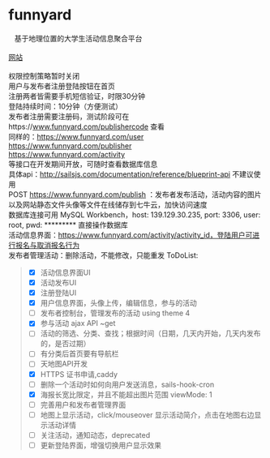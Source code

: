 funnyard
=======
    基于地理位置的大学生活动信息聚合平台<br/><br/>
[网站](https://www.funnyard.com)<br><br>
权限控制策略暂时关闭<br>
用户与发布者注册登陆按钮在首页<br>
注册两者皆需要手机短信验证，时限30分钟<br>
登陆持续时间：10分钟（方便测试）<br>
发布者注册需要注册码，测试阶段可在https://www.funnyard.com/publishercode 查看<br>
同样的：https://www.funnyard.com/user<br>
https://www.funnyard.com/publisher<br>
https://www.funnyard.com/activity<br>
等接口在开发期间开放，可随时查看数据库信息<br>
具体api：http://sailsjs.com/documentation/reference/blueprint-api 不建议使用<br>
POST https://www.funnyard.com/publish ：发布者发布活动，活动内容的图片以及网站静态文件头像等文件在线储存到七牛云，加快访问速度<br>
数据库连接可用 MySQL Workbench，host: 139.129.30.235, port: 3306, user: root, pwd: ********* 直接操作数据库<br>
活动信息界面：https://www.funnyard.com/activity/activity_id，登陆用户可进行报名与取消报名行为<br>
发布者管理活动：删除活动，不能修改，只能重发
ToDoList:
> - [x] 活动信息界面UI
> - [x] 活动发布UI
> - [x] 注册登陆UI
> - [x] 用户信息界面，头像上传，编辑信息，参与的活动
> - [ ] 发布者控制台，管理发布的活动 using theme 4
> - [x] 参与活动 ajax API ~get
> - [ ] 活动的筛选、分类、查找；根据时间（日期，几天内开始，几天内发布的，是否过期）
> - [ ] 有分类后首页要有导航栏
> - [ ] 天地图API开发
> - [x] HTTPS 证书申请,caddy
> - [ ] 删除一个活动时如何向用户发送消息，sails-hook-cron
> - [x] 海报长宽比限定，并且不能超出图片范围 viewMode: 1
> - [ ] 完善用户和发布者管理界面
> - [ ] 地图上显示活动，click/mouseover 显示活动简介，点击在地图右边显示活动详情
> - [ ] 关注活动，通知动态，deprecated
> - [ ] 更新登陆界面，增强切换用户显示效果

